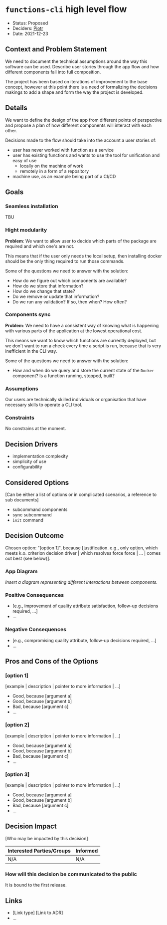 # `functions-cli` high level flow

* Status: Proposed
* Deciders: [Piotr] <!-- optional -->
* Date: 2021-12-23

## Context and Problem Statement

We need to document the technical assumptions around the way this software can be used. Describe user stories through the app flow and how different components fall into full composition.

The project has been based on iterations of improvement to the base concept, however at this point there is a need of formalizing the decisions makings to add a shape and form the way the project is developed.

## Details <!-- optional -->

We want to define the design of the app from different points of perspective and propose a plan of how different components will interact with each other.

Decisions made to the flow should take into the account a user stories of:

* user has never worked with function as a service
* user has existing functions and wants to use the tool for unification and easy of use
  * locally on the machine of work
  * remotely in a form of a repository
* machine use, as an example being part of a CI/CD

## Goals

### Seamless installation

TBU

### Hight modularity

**Problem**: We want to allow user to decide which parts of the package are required and which one's are not.

This means that if the user only needs the local setup, then installing docker should be the only thing required to run those commands.

Some of the questions we need to answer with the solution:

* How do we figure out which components are available?
* How do we store that information?
* How do we change that state?
* Do we remove or update that information?
* Do we run any validation? If so, then when? How often?

### Components sync

**Problem**: We need to have a consistent way of knowing what is happening with various parts of the application at the lowest operational cost.

This means we want to know which functions are currently deployed, but we don't want to run a check every time a script is run, because that is very inefficient in the CLI way.

Some of the questions we need to answer with the solution:

* How and when do we query and store the current state of the `Docker` component? Is a function running, stopped, built?

### Assumptions <!-- optional -->

Our users are technically skilled individuals or organisation that have necessary skills to operate a CLI tool.

### Constraints <!-- optional -->

No constrains at the moment.

## Decision Drivers <!-- optional -->

* implementation complexity
* simplicity of use
* configurability

## Considered Options

[Can be either a list of options or in complicated scenarios, a reference to sub documents]

* subcommand components
* sync subcommand
* `init` command

## Decision Outcome

Chosen option: "[option 1]", because [justification. e.g., only option, which meets k.o. criterion decision driver | which resolves force force | … | comes out best (see below)].

### App Diagram

*Insert a diagram representing different interactions between components.*

### Positive Consequences <!-- optional -->

* [e.g., improvement of quality attribute satisfaction, follow-up decisions required, …]
* …

### Negative Consequences <!-- optional -->

* [e.g., compromising quality attribute, follow-up decisions required, …]
* …

## Pros and Cons of the Options <!-- optional -->

### [option 1]

[example | description | pointer to more information | …] <!-- optional -->

* Good, because [argument a]
* Good, because [argument b]
* Bad, because [argument c]
* … <!-- numbers of pros and cons can vary -->

### [option 2]

[example | description | pointer to more information | …] <!-- optional -->

* Good, because [argument a]
* Good, because [argument b]
* Bad, because [argument c]
* … <!-- numbers of pros and cons can vary -->

### [option 3]

[example | description | pointer to more information | …] <!-- optional -->

* Good, because [argument a]
* Good, because [argument b]
* Bad, because [argument c]
* … <!-- numbers of pros and cons can vary -->

## Decision Impact

[Who may be impacted by this decision]

| Interested Parties/Groups | Informed |
| ------------------------- | -------- |
|           N/A             |    N/A   |

### How will this decision be communicated to the public

It is bound to the first release.

## Links <!-- optional -->

* [Link type] [Link to ADR] <!-- example: Refined by [ADR-0005](0005-example.md) -->
* … <!-- numbers of links can vary -->

<!-- Identifiers, in alphabetical order -->

[Piotr]: https://github.com/Katolus
